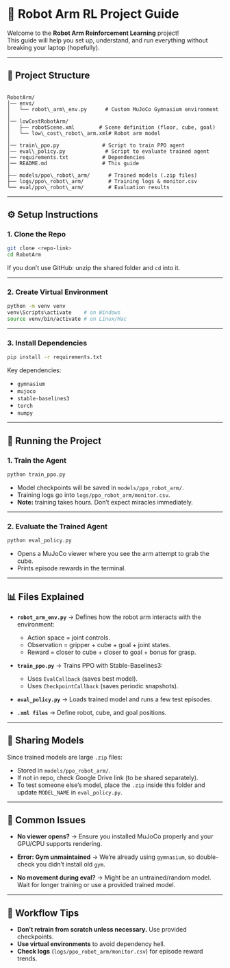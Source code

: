 
# 🤖 Robot Arm RL Project Guide

Welcome to the **Robot Arm Reinforcement Learning** project!  
This guide will help you set up, understand, and run everything without breaking your laptop (hopefully).  

---

## 📂 Project Structure
```

RobotArm/
│── envs/
│   └── robot\_arm\_env.py      # Custom MuJoCo Gymnasium environment
│
│── lowCostRobotArm/
│   ├── robotScene.xml        # Scene definition (floor, cube, goal)
│   └── low\_cost\_robot\_arm.xml# Robot arm model
│
│── train\_ppo.py              # Script to train PPO agent
│── eval\_policy.py             # Script to evaluate trained agent
│── requirements.txt           # Dependencies
│── README.md                  # This guide
│
├── models/ppo\_robot\_arm/      # Trained models (.zip files)
├── logs/ppo\_robot\_arm/        # Training logs & monitor.csv
└── eval/ppo\_robot\_arm/        # Evaluation results

````

---

## ⚙️ Setup Instructions

### 1. Clone the Repo
```bash
git clone <repo-link>
cd RobotArm
````

If you don’t use GitHub: unzip the shared folder and `cd` into it.

---

### 2. Create Virtual Environment

```bash
python -m venv venv
venv\Scripts\activate    # on Windows
source venv/bin/activate # on Linux/Mac
```

---

### 3. Install Dependencies

```bash
pip install -r requirements.txt
```

Key dependencies:

* `gymnasium`
* `mujoco`
* `stable-baselines3`
* `torch`
* `numpy`

---

## 🚀 Running the Project

### 1. Train the Agent

```bash
python train_ppo.py
```

* Model checkpoints will be saved in `models/ppo_robot_arm/`.
* Training logs go into `logs/ppo_robot_arm/monitor.csv`.
* **Note:** training takes hours. Don’t expect miracles immediately.

---

### 2. Evaluate the Trained Agent

```bash
python eval_policy.py
```

* Opens a MuJoCo viewer where you see the arm attempt to grab the cube.
* Prints episode rewards in the terminal.

---

## 📊 Files Explained

* **`robot_arm_env.py`** → Defines how the robot arm interacts with the environment:

  * Action space = joint controls.
  * Observation = gripper + cube + goal + joint states.
  * Reward = closer to cube + closer to goal + bonus for grasp.

* **`train_ppo.py`** → Trains PPO with Stable-Baselines3:

  * Uses `EvalCallback` (saves best model).
  * Uses `CheckpointCallback` (saves periodic snapshots).

* **`eval_policy.py`** → Loads trained model and runs a few test episodes.

* **`.xml files`** → Define robot, cube, and goal positions.

---

## 💾 Sharing Models

Since trained models are large `.zip` files:

* Stored in `models/ppo_robot_arm/`.
* If not in repo, check Google Drive link (to be shared separately).
* To test someone else’s model, place the `.zip` inside this folder and update `MODEL_NAME` in `eval_policy.py`.

---

## 🧩 Common Issues

* **No viewer opens?**
  → Ensure you installed MuJoCo properly and your GPU/CPU supports rendering.

* **Error: Gym unmaintained**
  → We’re already using `gymnasium`, so double-check you didn’t install old `gym`.

* **No movement during eval?**
  → Might be an untrained/random model. Wait for longer training or use a provided trained model.

---

## 📌 Workflow Tips

* **Don’t retrain from scratch unless necessary.** Use provided checkpoints.
* **Use virtual environments** to avoid dependency hell.
* **Check logs** (`logs/ppo_robot_arm/monitor.csv`) for episode reward trends.
